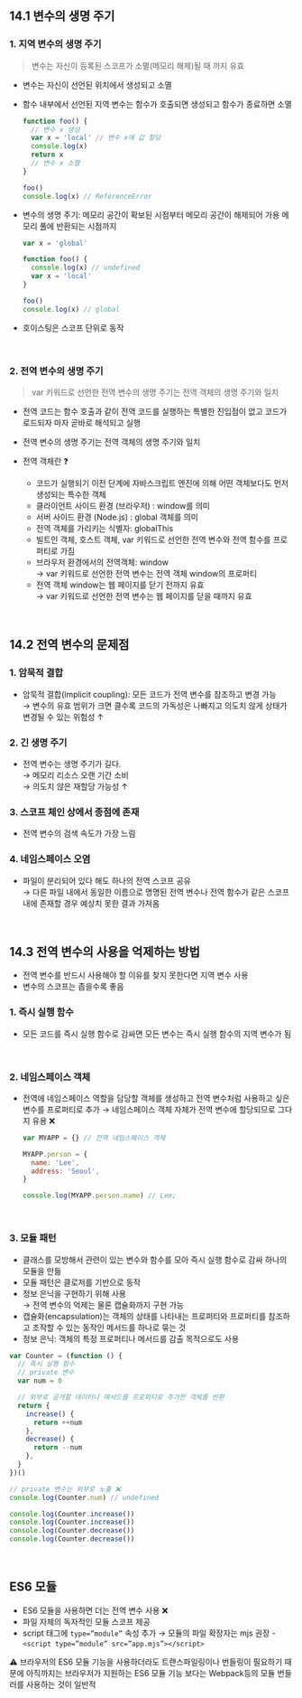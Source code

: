 ## 14.1 변수의 생명 주기

### 1. 지역 변수의 생명 주기

> 변수는 자신이 등록된 스코프가 소멸(메모리 해제)될 때 까지 유효

- 변수는 자신이 선언된 위치에서 생성되고 소멸
- 함수 내부에서 선언된 지역 변수는 함수가 호출되면 생성되고 함수가 종료하면 소멸

  ```js
  function foo() {
    // 변수 x 생성
    var x = 'local' // 변수 x에 값 할당
    console.log(x)
    return x
    // 변수 x 소멸
  }

  foo()
  console.log(x) // ReferenceError
  ```

- 변수의 생명 주기: 메모리 공간이 확보된 시점부터 메모리 공간이 해제되어 가용 메모리 풀에 반환되는 시점까지

  ```js
  var x = 'global'

  function foo() {
    console.log(x) // undefined
    var x = 'local'
  }

  foo()
  console.log(x) // global
  ```

- 호이스팅은 스코프 단위로 동작

<br>

### 2. 전역 변수의 생명 주기

> var 키워드로 선언한 전역 변수의 생명 주기는 전역 객체의 생명 주기와 일치

- 전역 코드는 함수 호출과 같이 전역 코드를 실행하는 특별한 진입점이 없고 코드가 로드되자 마자 곧바로 해석되고 실행
- 전역 변수의 생명 주기는 전역 객체의 생명 주기와 일치
- 전역 객체란 ❓

  - 코드가 실행되기 이전 단계에 자바스크립트 엔진에 의해 어떤 객체보다도 먼저 생성되는 특수한 객체
  - 클라이언트 사이드 환경 (브라우저) : window를 의미
  - 서버 사이드 환경 (Node.js) : global 객체를 의미
  - 전역 객체를 가리키는 식별자: globalThis
  - 빌트인 객체, 호스트 객체, var 키워드로 선언한 전역 변수와 전역 함수를 프로퍼티로 가짐
  - 브라우저 환경에서의 전역객체: window <br>
    → var 키워드로 선언한 전역 변수는 전역 객체 window의 프로퍼티
  - 전역 객체 window는 웹 페이지를 닫기 전까지 유효 <br>
    → var 키워드로 선언한 전역 변수는 웹 페이지를 닫을 때까지 유효

<br>

## 14.2 전역 변수의 문제점

### 1. 암묵적 결합

- 암묵적 결합(implicit coupling): 모든 코드가 전역 변수를 참조하고 변경 가능 <br>
  → 변수의 유효 범위가 크면 클수록 코드의 가독성은 나빠지고 의도치 않게 상태가 변경될 수 있는 위험성 ↑

### 2. 긴 생명 주기

- 전역 변수는 생명 주기가 길다. <br>
  → 메모리 리소스 오랜 기간 소비 <br>
  → 의도치 않은 재할당 가능성 ↑

### 3. 스코프 체인 상에서 종점에 존재

- 전역 변수의 검색 속도가 가장 느림

### 4. 네임스페이스 오염

- 파일이 분리되어 있다 해도 하나의 전역 스코프 공유 <br>
  → 다른 파일 내에서 동일한 이름으로 명명된 전역 변수나 전역 함수가 같은 스코프 내에 존재할 경우 예상치 못한 결과 가져옴

<br>

## 14.3 전역 변수의 사용을 억제하는 방법

- 전역 변수를 반드시 사용해야 할 이유를 찾지 못한다면 지역 변수 사용
- 변수의 스코프는 좁을수록 좋음

### 1. 즉시 실행 함수

- 모든 코드를 즉시 실행 함수로 감싸면 모든 변수는 즉시 실행 함수의 지역 변수가 됨

<br>

### 2. 네임스페이스 객체

- 전역에 네임스페이스 역할을 담당할 객체를 생성하고 전역 변수처럼 사용하고 싶은 변수를 프로퍼티로 추가
  → 네임스페이스 객체 자체가 전역 변수에 할당되므로 그다지 유용 ❌

  ```js
  var MYAPP = {} // 전역 네임스페이스 객체

  MYAPP.person = {
    name: 'Lee',
    address: 'Seoul',
  }

  console.log(MYAPP.person.name) // Lee;
  ```

<br>

### 3. 모듈 패턴

- 클래스를 모방해서 관련이 있는 변수와 함수를 모아 즉시 실행 함수로 감싸 하나의 모듈을 만듦
- 모듈 패턴은 클로저를 기반으로 동작
- 정보 은닉을 구현하기 위해 사용 <br>
  → 전역 변수의 억제는 물론 캡슐화까지 구현 가능
- 캡슐화(encapsulation)는 객체의 상태를 나타내는 프로퍼티와 프로퍼티를 참조하고 조작할 수 있는 동작인 메서드를 하나로 묶는 것
- 정보 은닉: 객체의 특정 프로퍼티나 메서드를 감출 목적으로도 사용

```js
var Counter = (function () {
  // 즉시 실행 함수
  // private 변수
  var num = 0

  // 외부로 공개할 데이터나 메서드를 프로퍼티로 추가한 객체를 반환
  return {
    increase() {
      return ++num
    },
    decrease() {
      return --num
    },
  }
})()

// private 변수는 외부로 노출 ❌
console.log(Counter.num) // undefined

console.log(Counter.increase())
console.log(Counter.increase())
console.log(Counter.decrease())
console.log(Counter.decrease())
```

<br>

## ES6 모듈

- ES6 모듈을 사용하면 더는 전역 변수 사용 ❌
- 파일 자체의 독자적인 모듈 스코프 제공
- script 태그에 `type=”module”` 속성 추가
  → 모듈의 파일 확장자는 mjs 권장 - `<script type=”module” src=”app.mjs”></script>`

⚠️ 브라우저의 ES6 모듈 기능을 사용하더라도 트랜스파일링이나 번들링이 필요하기 때문에 아직까지는 브라우저가 지원하는 ES6 모듈 기능 보다는 Webpack등의 모듈 번들러를 사용하는 것이 일반적
